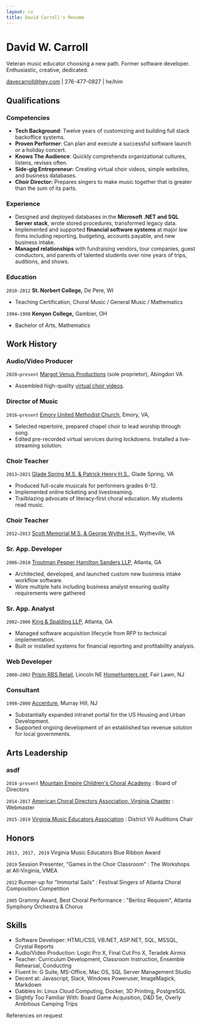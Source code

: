 ```yaml
---
layout: cv
title: David Carroll's Resume
---
```

# David W. Carroll
Veteran music educator choosing a new path. Former software developer. Enthusiastic, creative, dedicated.

<div id="webaddress">
 <a href="mailto:davecarroll@hey.com">davecarroll@hey.com</a> | 276-477-0827 | he/him
</div>

## Qualifications

### Competencies
 - **Tech Background**: Twelve years of customizing and building full stack backoffice systems.
 - **Proven Performer**: Can plan and execute a successful software launch or a holiday concert.
 - **Knows The Audience**: Quickly comprehends organizational cultures, listens, revises often.
 - **Side-gig Entrepreneur:** Creating virtual choir videos, simple websites, and business databases.
 - **Choir Director:** Prepares singers to make music together that is greater than the sum of its parts.

### Experience
 - Designed and deployed databases in the **Microsoft .NET and SQL Server stack**, wrote stored procedures, transformed legacy data.
 - Implemented and supported **financial software systems** at major law firms including reporting, budgeting, accounts payable, and new business intake.
- **Managed relationships** with fundraising vendors, tour companies, guest conductors, and parents of talented students over nine years of trips, auditions, and shows.

### Education
`2010-2012`
__St. Norbert College,__ De Pere, WI
 - Teaching Certification, Choral Music / General Music / Mathematics

 `1994—1998`
 __Kenyon College,__ Gambier, OH
 - Bachelor of Arts, Mathematics
	
## Work History

### **Audio/Video Producer**
`2020—present`
[Margot Venus Productions](https://www.facebook.com/margotvenusvideo) (sole proprietor), Abingdon VA
 - Assembled high-quality [virtual choir videos](https://www.youtube.com/watch?v=gjPVDtYvF1s).

### **Director of Music**
`2016—present`
[Emory United Methodist Church](http://www.emoryunitedmethodistchurch.com/), Emory, VA,
 - Selected repertoire, prepared chapel choir to lead worship through song.
 - Edited pre-recorded virtual services during lockdowns. Installed a live-streaming solution.

### __Choir Teacher__
`2013—2021`
[Glade Spring M.S. & Patrick Henry H.S.](http://wcs.k12.va.us/), Glade Spring, VA
 - Produced full-scale musicals for performers grades 6-12.
 - Implemented online ticketing and livestreaming.
 - Trailblazing advocate of literacy-first choral education. My students read music.

### **Choir Teacher**
`2012—2013`
[Scott Memorial M.S. & George Wythe H.S.](http://wythe.k12.va.us/), Wytheville, VA

### **Sr. App. Developer**
`2006—2010`
[Troutman Pepper Hamilton Sanders LLP](http://troutman.com), Atlanta, GA
 - Architected, developed, and launched custom new business intake workflow software.
 - Wore multiple hats including business analyst ensuring quality requirements were gathered

### **Sr. App. Analyst**
`2002—2006`
[King & Spalding LLP](http://kslaw.com), Atlanta, GA
 - Managed software acquisition lifecycle from RFP to technical implementation.
 - Built or installed systems for financial reporting and profitability analysis.

### **Web Developer**
`2000—2002` 
 [Prism RBS Retail](https://www.prismrbs.com), Lincoln NE
 [HomeHunters.net](http://homehunters.net), Fair Lawn, NJ

### **Consultant**
`1998—2000`
[Accenture](http://accenture.com), Murray Hill, NJ
 - Substantially expanded intranet portal for the US Housing and Urban Development.
 - Supported ongoing development of an established tax revenue solution for local governments.

## Arts Leadership
### **asdf**
`2018-present`
[Mountain Empire Children's Choral Academy](https://www.meccacademy.org/)
 : Board of Directors
 
 `2014-2017`
 [American Choral Directors Association, Virginia Chapter](https://www.vaacda.org/)
 : Webmaster

`2015-2019`
 [Virginia Music Educators Association](https://vcda.net/)
 : District VII Auditions Chair

## Honors
`2013, 2017, 2019`
Virginia Music Educators Blue Ribbon Award

`2019`
Session Presenter, "Games in the Choir Classroom"
: The Workshops at All-Virginia, VMEA

`2012`
Runner-up for "Immortal Sails"
: Festival Singers of Atlanta Choral Composition Competition

`2005`
Grammy Award, Best Choral Performance
: "Berlioz Requiem", Atlanta Symphony Orchestra & Chorus

## Skills
* Software Developer: HTML/CSS, VB.NET, ASP.NET, SQL, MSSQL, Crystal Reports
* Audio/Video Production: Logic Pro X, Final Cut Pro X, Teradek Airmix
* Teacher: Curriculum Development, Classroom Instruction, Ensemble Rehearsal, Conducting
* Fluent In: G Suite, MS-Office, Mac OS, SQL Server Management Studio
* Decent at: Javascript, Slack, Windows Poweruser, ImageMagick, Markdown
* Dabbles In: Linux Cloud Computing, Docker, 3D Printing, PostgreSQL
* Slightly Too Familiar With: Board Game Acquisition, D&D 5e, Overly Ambitious Camping Trips

References on request
